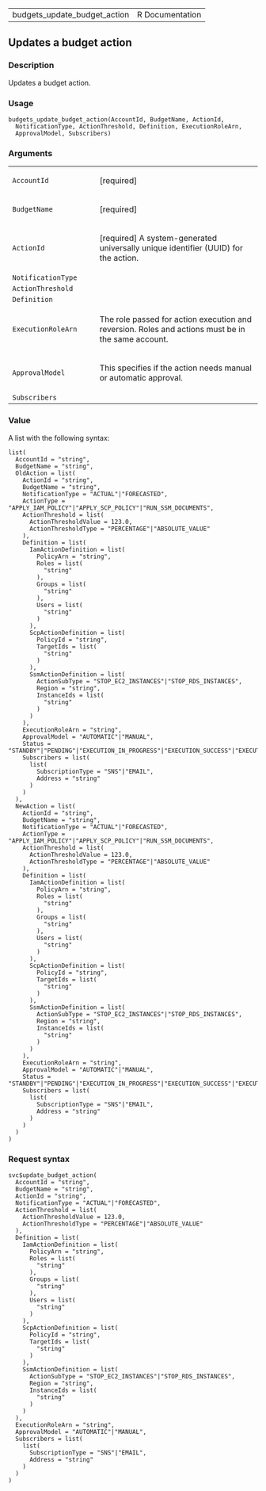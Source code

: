 <table style="width: 100%;">
<tbody>
<tr class="odd">
<td>budgets_update_budget_action</td>
<td style="text-align: right;">R Documentation</td>
</tr>
</tbody>
</table>

## Updates a budget action

### Description

Updates a budget action.

### Usage

    budgets_update_budget_action(AccountId, BudgetName, ActionId,
      NotificationType, ActionThreshold, Definition, ExecutionRoleArn,
      ApprovalModel, Subscribers)

### Arguments

<table>
<colgroup>
<col style="width: 35%" />
<col style="width: 65%" />
</colgroup>
<tbody>
<tr class="odd">
<td><code
id="budgets_update_budget_action_:_AccountId">AccountId</code></td>
<td><p>[required]</p></td>
</tr>
<tr class="even">
<td><code
id="budgets_update_budget_action_:_BudgetName">BudgetName</code></td>
<td><p>[required]</p></td>
</tr>
<tr class="odd">
<td><code
id="budgets_update_budget_action_:_ActionId">ActionId</code></td>
<td><p>[required] A system-generated universally unique identifier
(UUID) for the action.</p></td>
</tr>
<tr class="even">
<td><code
id="budgets_update_budget_action_:_NotificationType">NotificationType</code></td>
<td></td>
</tr>
<tr class="odd">
<td><code
id="budgets_update_budget_action_:_ActionThreshold">ActionThreshold</code></td>
<td></td>
</tr>
<tr class="even">
<td><code
id="budgets_update_budget_action_:_Definition">Definition</code></td>
<td></td>
</tr>
<tr class="odd">
<td><code
id="budgets_update_budget_action_:_ExecutionRoleArn">ExecutionRoleArn</code></td>
<td><p>The role passed for action execution and reversion. Roles and
actions must be in the same account.</p></td>
</tr>
<tr class="even">
<td><code
id="budgets_update_budget_action_:_ApprovalModel">ApprovalModel</code></td>
<td><p>This specifies if the action needs manual or automatic
approval.</p></td>
</tr>
<tr class="odd">
<td><code
id="budgets_update_budget_action_:_Subscribers">Subscribers</code></td>
<td></td>
</tr>
</tbody>
</table>

### Value

A list with the following syntax:

    list(
      AccountId = "string",
      BudgetName = "string",
      OldAction = list(
        ActionId = "string",
        BudgetName = "string",
        NotificationType = "ACTUAL"|"FORECASTED",
        ActionType = "APPLY_IAM_POLICY"|"APPLY_SCP_POLICY"|"RUN_SSM_DOCUMENTS",
        ActionThreshold = list(
          ActionThresholdValue = 123.0,
          ActionThresholdType = "PERCENTAGE"|"ABSOLUTE_VALUE"
        ),
        Definition = list(
          IamActionDefinition = list(
            PolicyArn = "string",
            Roles = list(
              "string"
            ),
            Groups = list(
              "string"
            ),
            Users = list(
              "string"
            )
          ),
          ScpActionDefinition = list(
            PolicyId = "string",
            TargetIds = list(
              "string"
            )
          ),
          SsmActionDefinition = list(
            ActionSubType = "STOP_EC2_INSTANCES"|"STOP_RDS_INSTANCES",
            Region = "string",
            InstanceIds = list(
              "string"
            )
          )
        ),
        ExecutionRoleArn = "string",
        ApprovalModel = "AUTOMATIC"|"MANUAL",
        Status = "STANDBY"|"PENDING"|"EXECUTION_IN_PROGRESS"|"EXECUTION_SUCCESS"|"EXECUTION_FAILURE"|"REVERSE_IN_PROGRESS"|"REVERSE_SUCCESS"|"REVERSE_FAILURE"|"RESET_IN_PROGRESS"|"RESET_FAILURE",
        Subscribers = list(
          list(
            SubscriptionType = "SNS"|"EMAIL",
            Address = "string"
          )
        )
      ),
      NewAction = list(
        ActionId = "string",
        BudgetName = "string",
        NotificationType = "ACTUAL"|"FORECASTED",
        ActionType = "APPLY_IAM_POLICY"|"APPLY_SCP_POLICY"|"RUN_SSM_DOCUMENTS",
        ActionThreshold = list(
          ActionThresholdValue = 123.0,
          ActionThresholdType = "PERCENTAGE"|"ABSOLUTE_VALUE"
        ),
        Definition = list(
          IamActionDefinition = list(
            PolicyArn = "string",
            Roles = list(
              "string"
            ),
            Groups = list(
              "string"
            ),
            Users = list(
              "string"
            )
          ),
          ScpActionDefinition = list(
            PolicyId = "string",
            TargetIds = list(
              "string"
            )
          ),
          SsmActionDefinition = list(
            ActionSubType = "STOP_EC2_INSTANCES"|"STOP_RDS_INSTANCES",
            Region = "string",
            InstanceIds = list(
              "string"
            )
          )
        ),
        ExecutionRoleArn = "string",
        ApprovalModel = "AUTOMATIC"|"MANUAL",
        Status = "STANDBY"|"PENDING"|"EXECUTION_IN_PROGRESS"|"EXECUTION_SUCCESS"|"EXECUTION_FAILURE"|"REVERSE_IN_PROGRESS"|"REVERSE_SUCCESS"|"REVERSE_FAILURE"|"RESET_IN_PROGRESS"|"RESET_FAILURE",
        Subscribers = list(
          list(
            SubscriptionType = "SNS"|"EMAIL",
            Address = "string"
          )
        )
      )
    )

### Request syntax

    svc$update_budget_action(
      AccountId = "string",
      BudgetName = "string",
      ActionId = "string",
      NotificationType = "ACTUAL"|"FORECASTED",
      ActionThreshold = list(
        ActionThresholdValue = 123.0,
        ActionThresholdType = "PERCENTAGE"|"ABSOLUTE_VALUE"
      ),
      Definition = list(
        IamActionDefinition = list(
          PolicyArn = "string",
          Roles = list(
            "string"
          ),
          Groups = list(
            "string"
          ),
          Users = list(
            "string"
          )
        ),
        ScpActionDefinition = list(
          PolicyId = "string",
          TargetIds = list(
            "string"
          )
        ),
        SsmActionDefinition = list(
          ActionSubType = "STOP_EC2_INSTANCES"|"STOP_RDS_INSTANCES",
          Region = "string",
          InstanceIds = list(
            "string"
          )
        )
      ),
      ExecutionRoleArn = "string",
      ApprovalModel = "AUTOMATIC"|"MANUAL",
      Subscribers = list(
        list(
          SubscriptionType = "SNS"|"EMAIL",
          Address = "string"
        )
      )
    )
